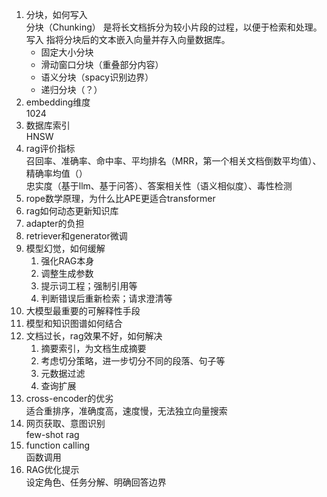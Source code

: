 1. 分块，如何写入  
    分块（Chunking） 是将长文档拆分为较小片段的过程，以便于检索和处理。  
    写入 指将分块后的文本嵌入向量并存入向量数据库。  
    - 固定大小分块
    - 滑动窗口分块（重叠部分内容）
    - 语义分块（spacy识别边界）
    - 递归分块（？）
2. embedding维度  
    1024
3. 数据库索引  
    HNSW
4. rag评价指标  
    召回率、准确率、命中率、平均排名（MRR，第一个相关文档倒数平均值）、精确率均值（）  
    忠实度（基于llm、基于问答）、答案相关性（语义相似度）、毒性检测
5. rope数学原理，为什么比APE更适合transformer
6. rag如何动态更新知识库
7. adapter的负担
8. retriever和generator微调
9. 模型幻觉，如何缓解  
    1. 强化RAG本身
    2. 调整生成参数
    3. 提示词工程；强制引用等
    4. 判断错误后重新检索；请求澄清等
10. 大模型最重要的可解释性手段
11. 模型和知识图谱如何结合
12. 文档过长，rag效果不好，如何解决
    1. 摘要索引，为文档生成摘要
    2. 考虑切分策略，进一步切分不同的段落、句子等
    3. 元数据过滤
    4. 查询扩展
14. cross-encoder的优劣  
    适合重排序，准确度高，速度慢，无法独立向量搜索
16. 网页获取、意图识别  
    few-shot rag
17. function calling  
    函数调用
18. RAG优化提示  
    设定角色、任务分解、明确回答边界